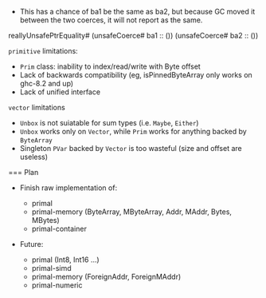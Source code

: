 
* This has a chance of ba1 be the same as ba2, but because GC moved it between the two
  coerces, it will not report as the same.

reallyUnsafePtrEquality# (unsafeCoerce# ba1 :: ()) (unsafeCoerce# ba2 :: ())


`primitive` limitations:

* `Prim` class: inability to index/read/write with Byte offset
* Lack of backwards compatibility (eg, isPinnedByteArray only works on ghc-8.2 and up)
* Lack of unified interface

`vector` limitations

* `Unbox` is not suiatable for sum types (i.e. `Maybe`, `Either`)
* `Unbox` works only on `Vector`, while `Prim` works for anything backed by `ByteArray`
* Singleton `PVar` backed by `Vector` is too wasteful (size and offset are useless)


=== Plan


* Finish raw implementation of:
  * primal
  * primal-memory (ByteArray, MByteArray, Addr, MAddr, Bytes, MBytes)
  * primal-container



* Future:
  * primal (Int8, Int16 ...)
  * primal-simd
  * primal-memory (ForeignAddr, ForeignMAddr)
  * primal-numeric
